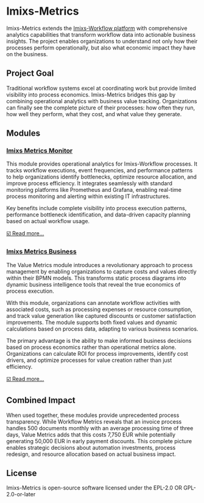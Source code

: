 # Imixs-Metrics

Imixs-Metrics extends the [Imixs-Workflow platform](https://www.imixs.org) with comprehensive analytics capabilities that transform workflow data into actionable business insights. The project enables organizations to understand not only how their processes perform operationally, but also what economic impact they have on the business.

## Project Goal

Traditional workflow systems excel at coordinating work but provide limited visibility into process economics. Imixs-Metrics bridges this gap by combining operational analytics with business value tracking. Organizations can finally see the complete picture of their processes: how often they run, how well they perform, what they cost, and what value they generate.

## Modules

### [Imixs Metrics Monitor](./imixs-metrics-monitor/README.md)

This module provides operational analytics for Imixs-Workflow processes. It tracks workflow executions, event frequencies, and performance patterns to help organizations identify bottlenecks, optimize resource allocation, and improve process efficiency. It integrates seamlessly with standard monitoring platforms like Prometheus and Grafana, enabling real-time process monitoring and alerting within existing IT infrastructures.

Key benefits include complete visibility into process execution patterns, performance bottleneck identification, and data-driven capacity planning based on actual workflow usage.

[☑️ Read more...](./imixs-metrics-monitor/README.md)

### [Imixs Metrics Business](./imixs-metrics-business/README.md)

The Value Metrics module introduces a revolutionary approach to process management by enabling organizations to capture costs and values directly within their BPMN models. This transforms static process diagrams into dynamic business intelligence tools that reveal the true economics of process execution.

With this module, organizations can annotate workflow activities with associated costs, such as processing expenses or resource consumption, and track value generation like captured discounts or customer satisfaction improvements. The module supports both fixed values and dynamic calculations based on process data, adapting to various business scenarios.

The primary advantage is the ability to make informed business decisions based on process economics rather than operational metrics alone. Organizations can calculate ROI for process improvements, identify cost drivers, and optimize processes for value creation rather than just efficiency.

[☑️ Read more...](./imixs-metrics-business/README.md)

## Combined Impact

When used together, these modules provide unprecedented process transparency. While Workflow Metrics reveals that an invoice process handles 500 documents monthly with an average processing time of three days, Value Metrics adds that this costs 7,750 EUR while potentially generating 50,000 EUR in early payment discounts. This complete picture enables strategic decisions about automation investments, process redesign, and resource allocation based on actual business impact.

## License

Imixs-Metrics is open-source software licensed under the EPL-2.0 OR GPL-2.0-or-later
